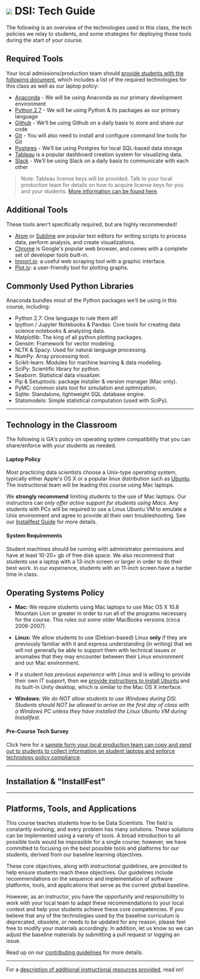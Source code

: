 # ![](https://ga-dash.s3.amazonaws.com/production/assets/logo-9f88ae6c9c3871690e33280fcf557f33.png) DSI: Tech Guide


The following is an overview of the technologies used in this class, the tech policies we relay to students, and some strategies for deploying these tools during the start of your course.


## Required Tools

Your local admissions/production team should [provide students with the following document](https://docs.google.com/document/d/10MQB-CR_IQl3-z1HpxGKCrScKb94uj53FvQkssX9KBw/edit?usp=sharing), which includes a list of the required technologies for this class as well as our laptop policy:

* [Anaconda](https://www.continuum.io/downloads) - We will be using Anaconda as our primary development environment
* [Python 2.7](https://www.python.org/download/releases/2.7/) - We will be using Python & its packages as our primary language
* [Github](http://github.com) - We’ll be using Github on a daily basis to store and share our code
* [Git](https://git-scm.com/book/en/v2/Getting-Started-Installing-Git) - You will also need to install and configure command line tools for Git
* [Postgres](http://www.postgresql.org/download/) - We’ll be using Postgres for local SQL-based data storage
* [Tableau](http://www.tableau.com/) is a popular dashboard creation system for visualizing data.
* [Slack](http://slack.com) - We’ll be using Slack on a daily basis to communicate with each other

> Note: Tableau license keys will be provided. Talk to your local production team for details on how to acquire license keys for you and your students. [More information can be found here](https://generalassembly.atlassian.net/wiki/pages/viewpage.action?pageId=28378131).

## Additional Tools
These tools aren't specifically required, but are highly recommended!

* [Atom](https://atom.io/) or [Sublime](http://www.sublimetext.com/) are popular text editors for writing scripts to process data, perform analysis, and create visualizations.
* [Chrome](https://www.google.com/chrome/) is Google's popular web browser, and comes with a complete set of developer tools built-in.
* [Import.io](https://www.import.io/): a useful web scraping tool with a graphic interface.
* [Plot.ly](https://plot.ly): a user-friendly tool for plotting graphs.


## Commonly Used Python Libraries
Anaconda bundles most of the Python packages we’ll be using in this course, including:
- Python 2.7: One language to rule them all!
- Ipython / Jupyter Notebooks & Pandas: Core tools for creating data science notebooks & analyzing data.
- Matplotlib: The king of all python plotting packages.
- Gensim: Framework for vector modeling.
- NLTK & Spacy: Used for natural language processing.
- NumPy: Array processing tool.
- Scikit-learn: Modules for machine learning & data modeling.
- SciPy: Scientific library for python.
- Seaborn: Statistical data visualizer.
- Pip & Setuptools: package installer & version manager (Mac only).
- PyMC: common stats tool for simulation and optimization.
- Sqlite: Standalone, lightweight SQL database engine.
- Statsmodels: Simple statistical computation (used with SciPy).

---

## Technology in the Classroom

The following is GA's policy on operating system compatibility that you can share/enforce with your students as needed.

#### Laptop Policy
Most practicing data scientists choose a Unix-type operating system, typically either Apple's OS X or a popular linux distribution such as [Ubuntu](http://www.ubuntu.com/). The instructional team will be leading this course using Mac laptops.

We **strongly recommend** limiting students to the use of Mac laptops. Our instructors can *only offer active support for students using Macs*. Any students with PCs will be required to use a Linux Ubuntu VM to emulate a Unix environment and agree to provide all their own troubleshooting. See our [Installfest Guide](../02-student-onboarding/installfest-lesson/) for more details.

#### System Requirements
Student machines should be running with administrator permissions and have at least 10-20+ gb of free disk space. We also recommend that students use a laptop with a 13-inch screen or larger in order to do their best work. In our experience, students with an 11-inch screen have a harder time in class.

## Operating Systems Policy

- **Mac:** We require students using Mac laptops to use Mac OS X 10.8 Mountain Lion or greater in order to run all of the programs necessary for the course. This rules out some older MacBooks versions (circa 2006-2007).

- **Linux:** We allow students to use (Debian-based) Linux **only** if they are previously familiar with it and express understanding (in writing) that we will not generally be able to support them with technical issues or anomalies that they may encounter between their Linux environment and our Mac environment.
 - If a student *has previous experience with Linux* and is willing to provide their own IT support, then we [provide instructions to install Ubuntu](../02-student-onboarding/installfest-lesson/) and its built-in Unity desktop, which is similar to the Mac OS X interface.

- **Windows:** *We do NOT allow students to use Windows during DSI. Students should NOT be allowed to arrive on the first day of class with a Windows PC unless they have installed the Linux Ubuntu VM during Installfest.*


#### Pre-Course Tech Survey
Click here for a [sample form your local production team can copy and send out to students to collect information on student laptops and enforce technology policy compliance](https://docs.google.com/a/generalassemb.ly/forms/d/1uDDjghwqEvLqDtD5LCyxI3vyniZaqAFDCaVd49rO2Ps/edit?usp=sharing).

---

## Installation & "InstallFest"





---

## Platforms, Tools, and Applications

This course teaches students how to be Data Scientists. The field is constantly evolving, and every problem has many solutions. These solutions can be implemented using a variety of tools. A broad introduction to all possible tools would be impossible for a single course; however, we have committed to focusing on the best possible tools and platforms for our students, derived from our baseline learning objectives.

These core objectives, along with instructional guidelines, are provided to help ensure students reach these objectives. Our guidelines include recommendations on the sequence and implementation of software platforms, tools, and applications that serve as the current global baseline.

However, as an instructor, you have the opportunity and responsibility to work with your local team to adapt these recommendations to your local context and help your students achieve these core competencies. If you believe that any of the technologies used by the baseline curriculum is deprecated, obsolete, or needs to be updated for any reason, please feel free to modify your materials accordingly. In addition, let us know so we can adjust the baseline materials by submitting a pull request or logging an issue.

Read up on our [contributing guidelines](../../contributing.md) for more details.

---

For a [description of additional instructional resources provided](./07-instructor-resources.md), read on!
